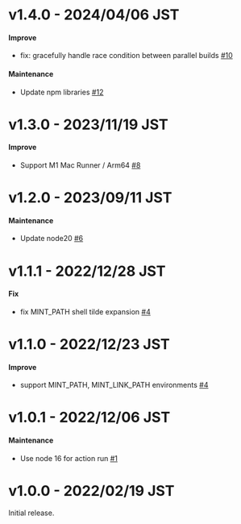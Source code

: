 # v1.4.0 - 2024/04/06 JST

#### Improve

* fix: gracefully handle race condition between parallel builds [#10](https://github.com/irgaly/setup-mint/pull/10)

#### Maintenance

* Update npm libraries [#12](https://github.com/irgaly/setup-mint/pull/12)

# v1.3.0 - 2023/11/19 JST

#### Improve

* Support M1 Mac Runner / Arm64 [#8](https://github.com/irgaly/setup-mint/pull/8)

# v1.2.0 - 2023/09/11 JST

#### Maintenance

* Update node20 [#6](https://github.com/irgaly/setup-mint/pull/6)

# v1.1.1 - 2022/12/28 JST

#### Fix

* fix MINT_PATH shell tilde expansion [#4](https://github.com/irgaly/setup-mint/pull/5)

# v1.1.0 - 2022/12/23 JST

#### Improve

* support MINT_PATH, MINT_LINK_PATH environments [#4](https://github.com/irgaly/setup-mint/pull/4)

# v1.0.1 - 2022/12/06 JST

#### Maintenance

* Use node 16 for action run [#1](https://github.com/irgaly/setup-mint/pull/1)

# v1.0.0 - 2022/02/19 JST

Initial release.
